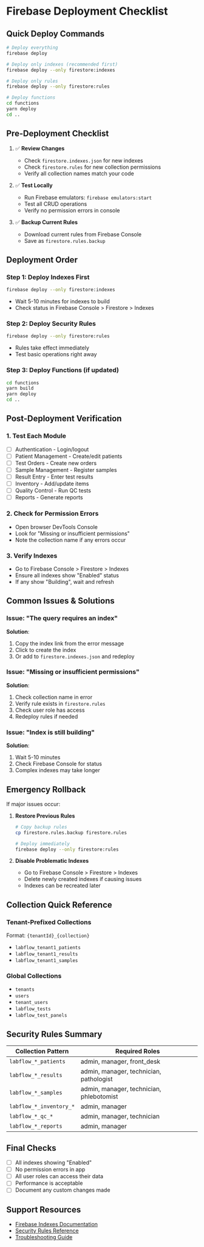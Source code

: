 # Firebase Deployment Checklist

## Quick Deploy Commands

```bash
# Deploy everything
firebase deploy

# Deploy only indexes (recommended first)
firebase deploy --only firestore:indexes

# Deploy only rules
firebase deploy --only firestore:rules

# Deploy functions
cd functions
yarn deploy
cd ..
```

## Pre-Deployment Checklist

1. ✅ **Review Changes**
   - Check `firestore.indexes.json` for new indexes
   - Check `firestore.rules` for new collection permissions
   - Verify all collection names match your code

2. ✅ **Test Locally**
   - Run Firebase emulators: `firebase emulators:start`
   - Test all CRUD operations
   - Verify no permission errors in console

3. ✅ **Backup Current Rules**
   - Download current rules from Firebase Console
   - Save as `firestore.rules.backup`

## Deployment Order

### Step 1: Deploy Indexes First
```bash
firebase deploy --only firestore:indexes
```
- Wait 5-10 minutes for indexes to build
- Check status in Firebase Console > Firestore > Indexes

### Step 2: Deploy Security Rules
```bash
firebase deploy --only firestore:rules
```
- Rules take effect immediately
- Test basic operations right away

### Step 3: Deploy Functions (if updated)
```bash
cd functions
yarn build
yarn deploy
cd ..
```

## Post-Deployment Verification

### 1. Test Each Module
- [ ] Authentication - Login/logout
- [ ] Patient Management - Create/edit patients
- [ ] Test Orders - Create new orders
- [ ] Sample Management - Register samples
- [ ] Result Entry - Enter test results
- [ ] Inventory - Add/update items
- [ ] Quality Control - Run QC tests
- [ ] Reports - Generate reports

### 2. Check for Permission Errors
- Open browser DevTools Console
- Look for "Missing or insufficient permissions"
- Note the collection name if any errors occur

### 3. Verify Indexes
- Go to Firebase Console > Firestore > Indexes
- Ensure all indexes show "Enabled" status
- If any show "Building", wait and refresh

## Common Issues & Solutions

### Issue: "The query requires an index"
**Solution**: 
1. Copy the index link from the error message
2. Click to create the index
3. Or add to `firestore.indexes.json` and redeploy

### Issue: "Missing or insufficient permissions"
**Solution**:
1. Check collection name in error
2. Verify rule exists in `firestore.rules`
3. Check user role has access
4. Redeploy rules if needed

### Issue: "Index is still building"
**Solution**:
1. Wait 5-10 minutes
2. Check Firebase Console for status
3. Complex indexes may take longer

## Emergency Rollback

If major issues occur:

1. **Restore Previous Rules**
   ```bash
   # Copy backup rules
   cp firestore.rules.backup firestore.rules
   
   # Deploy immediately
   firebase deploy --only firestore:rules
   ```

2. **Disable Problematic Indexes**
   - Go to Firebase Console > Firestore > Indexes
   - Delete newly created indexes if causing issues
   - Indexes can be recreated later

## Collection Quick Reference

### Tenant-Prefixed Collections
Format: `{tenantId}_{collection}`
- `labflow_tenant1_patients`
- `labflow_tenant1_results`
- `labflow_tenant1_samples`

### Global Collections
- `tenants`
- `users`
- `tenant_users`
- `labflow_tests`
- `labflow_test_panels`

## Security Rules Summary

| Collection Pattern | Required Roles |
|-------------------|----------------|
| `labflow_*_patients` | admin, manager, front_desk |
| `labflow_*_results` | admin, manager, technician, pathologist |
| `labflow_*_samples` | admin, manager, technician, phlebotomist |
| `labflow_*_inventory_*` | admin, manager |
| `labflow_*_qc_*` | admin, manager, technician |
| `labflow_*_reports` | admin, manager |

## Final Checks

- [ ] All indexes showing "Enabled"
- [ ] No permission errors in app
- [ ] All user roles can access their data
- [ ] Performance is acceptable
- [ ] Document any custom changes made

## Support Resources

- [Firebase Indexes Documentation](https://firebase.google.com/docs/firestore/query-data/indexing)
- [Security Rules Reference](https://firebase.google.com/docs/firestore/security/get-started)
- [Troubleshooting Guide](https://firebase.google.com/docs/firestore/troubleshooting)